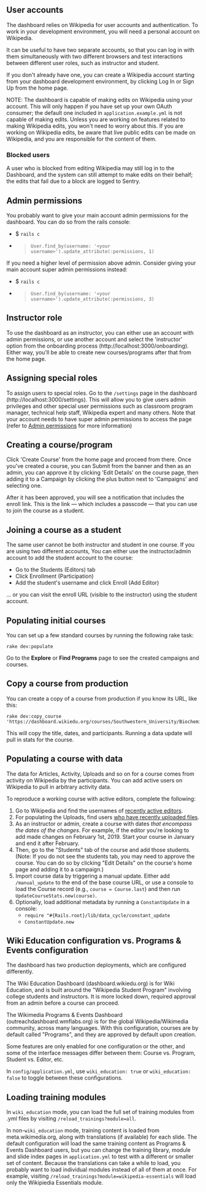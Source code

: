 ## User accounts

The dashboard relies on Wikipedia for user accounts and authentication. To work
in your development environment, you will need a personal account on Wikipedia.

It can be useful to have two separate accounts, so that you can log in with them
simultaneously with two different browsers and test interactions between different
user roles, such as instructor and student.

If you don't already have one, you can create a Wikipedia account starting from
your dashboard development environment, by clicking Log In or Sign Up from the
home page.

NOTE: The dashboard is capable of making edits on Wikipedia using your account. This
will only happen if you have set up your own OAuth consumer; the default one
included in `application.example.yml` is not capable of making edits. Unless you
are working on features related to making Wikipedia edits, you won't need to worry
about this. If you are working on Wikipedia edits, be aware that live public edits
can be made on Wikipedia, and you are responsible for the content of them.

### Blocked users

A user who is blocked from editing Wikipedia may still log in to the Dashboard,
and the system can still attempt to make edits on their behalf; the edits that
fail due to a block are logged to Sentry.

## Admin permissions

You probably want to give your main account admin permissions for the dashboard.
You can do so from the rails console:

- $ `rails c`
- > `User.find_by(username: '<your username>').update_attribute(:permissions, 1)`

If you need a higher level of permission above admin. Consider giving your main account super admin permissions instead:
- $ `rails c`
- > `User.find_by(username: '<your username>').update_attribute(:permissions, 3)`

## Instructor role

To use the dashboard as an instructor, you can either use an account with admin
permissions, or use another account and select the 'instructor' option from the
onboarding process (http://localhost:3000/onboarding). Either way, you'll be able
to create new courses/programs after that from the home page.

## Assigning special roles

To assign users to special roles. Go to the `/settings` page in the dashboard (http://localhost:3000/settings). This will allow you to give users admin privileges and other special user permissions such as classroom program manager, technical help staff, Wikipedia expert and many others. Note that your account needs to have super admin permissions to access the page (refer to [Admin permissions](#admin-permissions) for more information) 

## Creating a course/program

Click 'Create Course' from the home page and proceed from there. Once you've created
a course, you can Submit from the banner and then as an admin, you can approve it
by clicking 'Edit Details' on the course page, then adding it to a Campaign by
clicking the plus button next to 'Campaigns' and selecting one.

After it has been approved, you will see a notification that includes the enroll link.
This is the link — which includes a passcode — that you can use to join the course
as a student.

## Joining a course as a student

The same user cannot be both instructor and student in one course. If you are using
two different accounts, You can either use the instructor/admin account to add the student account
to the course:

* Go to the Students (Editors) tab
* Click Enrollment (Participation)
* Add the student's username and click Enroll (Add Editor)

... or you can visit the enroll URL (visible to the instructor) using the student account.

## Populating initial courses

You can set up a few standard courses by running the following rake task:

```
rake dev:populate
```

Go to the **Explore** or **Find Programs** page to see the created campaigns and courses.


## Copy a course from production

You can create a copy of a course from production if you know its URL, like this:

```
rake dev:copy_course 'https://dashboard.wikiedu.org/courses/Southwestern_University/Biochemistry_(Fall)'
```

This will copy the title, dates, and participants. Running a data update will pull in stats for the course.

## Populating a course with data

The data for Articles, Activity, Uploads and so on for a course comes from activity
on Wikipedia by the participants. You can add active users on Wikipedia to pull in
arbitrary activity data.

To reproduce a working course with active editors, complete the following:

1. Go to Wikipedia and find the usernames of [recently active editors](https://en.wikipedia.org/wiki/Special:RecentChanges).
1. For populating the Uploads, find users [who have recently uploaded files](https://en.wikipedia.org/wiki/Special:Log/upload).
1. As an instructor or admin, create a course with dates _that encompass the dates of the changes_. For example, if the editor you're looking to add made changes on February 1st, 2019. Start your course in January and end it after February.
1. Then, go to the "Students" tab of the course and add those students. (Note: If you do not see the students tab, you may need to approve the course. You can do so by clicking "Edit Details" on the course's home page and adding it to a campaign.)
4. Import course data by triggering a manual update. Either add `/manual_update` to the end of the base course URL, or use a console to load the Course record (e.g., `course = Course.last`) and then run `UpdateCourseStats.new(course)`.
5. Optionally, load additional metadata by running a `ConstantUpdate` in a console:
    * `require "#{Rails.root}/lib/data_cycle/constant_update`
    * `ConstantUpdate.new`

## Wiki Education configuration vs. Programs & Events configuration

The dashboard has two production deployments, which are configured differently.

The Wiki Education Dashboard (dashboard.wikiedu.org) is for Wiki Education,
and is built around the "Wikipedia Student Program" involving college students and instructors.
It is more locked down, required approval from an admin before a course can proceed.

The Wikimedia Programs & Events Dashboard (outreachdashboard.wmflabs.org) is for
the global Wikipedia/Wikimedia community, across many languages. With this configuration,
courses are by default called "Programs", and they are approved by default upon creation.

Some features are only enabled for one configuration or the other, and some of the
interface messages differ between them: Course vs. Program, Student vs. Editor, etc.

In `config/application.yml`, use `wiki_education: true` or `wiki_education: false` to
toggle between these configurations.

## Loading training modules

In `wiki_education` mode, you can load the full set of training modules from .yml files by visiting `/reload_trainings?module=all`.

In non-`wiki_education` mode, training content is loaded from meta.wikimedia.org, along with translations (if available) for each slide. The default configuration will load the same training content as Programs & Events Dashboard users, but you can change the training library, module and slide index pages in `application.yml` to test with a different or smaller set of content. Because the translations can take a while to load, you probably want to load individual modules instead of all of them at once. For example, visiting `/reload_trainings?module=wikipedia-essentials` will load only the Wikipiedia Essentials module.